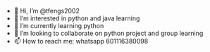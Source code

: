 - 👋 Hi, I’m @tfengs2002
- 👀 I’m interested in python and java learning
- 🌱 I’m currently learning python
- 💞️ I’m looking to collaborate on python project and group learning
- 📫 How to reach me: whatsapp 601116380098

<!---
tfengs2002/tfengs2002 is a ✨ special ✨ repository because its `README.md` (this file) appears on your GitHub profile.
You can click the Preview link to take a look at your changes.
--->
